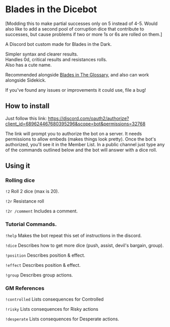 # Blades in the Dicebot

[Modding this to make partial successes only on 5 instead of 4-5. Would also like to add a second pool of corruption dice that contribute to successes, but cause problems if two or more 1s or 6s are rolled on them.]

A Discord bot custom made for Blades in the Dark.

Simpler syntax and clearer results.  
Handles 0d, critical results and resistances rolls.  
Also has a cute name.

Recommended alongside [Blades in The Glossary](https://github.com/jordanclarkedev/Blades-in-the-Glossary/blob/master/README.md), and also can work alongside Sidekick.

If you've found any issues or improvements it could use, file a bug!

## How to install

Just follow this link:
https://discord.com/oauth2/authorize?client_id=689624467680395296&scope=bot&permissions=32768

The link will prompt you to authorize the bot on a server. It needs permissions to allow embeds (makes things look pretty). Once the bot's authorized, you'll see it in the Member List. In a public channel just type any of the commands outlined below and the bot will answer with a dice roll.

## Using it

### Rolling dice

`!2` Roll 2 dice (max is 20).

`!2r` Resistance roll

`!2r /comment` Includes a comment.

### Tutorial Commands.

`!help` Makes the bot repeat this set of instructions in the discord.

`!dice` Describes how to get more dice (push, assist, devil's bargain, group).

`!position` Describes position & effect.

`!effect` Describes position & effect.

`!group` Describes group actions.

### GM References

`!controlled` Lists consequences for Controlled

`!risky` Lists consequences for Risky actions

`!desperate` Lists consequences for Desperate actions.
